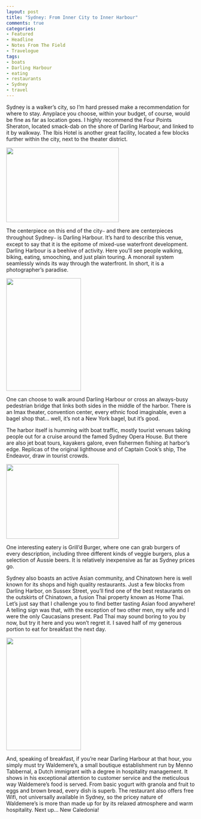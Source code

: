 ```yaml
---
layout: post
title: "Sydney: From Inner City to Inner Harbour"
comments: true
categories:
- Featured
- Headline
- Notes From The Field
- Travelogue
tags:
- boats
- Darling Harbour
- eating
- restaurants
- Sydney
- travel
---
```

Sydney is a walker’s city, so I’m hard pressed make a recommendation for where to stay. Anyplace you choose, within your budget, of course, would be fine as far as location goes. I highly recommend the Four Points Sheraton, located smack-dab on the shore of Darling Harbour, and linked to it by walkway. The Ibis Hotel is another great facility, located a few blocks further within the city, next to the theater district.

<a href="http://blog.lesterpickerphoto.com/wp-content/uploads/2010/11/Sydney-3092010-10-26.jpg"><img class="size-medium wp-image-674" title="Sydney 3092010-10-26" src="http://blog.lesterpickerphoto.com/wp-content/uploads/2010/11/Sydney-3092010-10-26-300x199.jpg" alt="" width="300" height="199"></a>

The centerpiece on this end of the city⎯ and there are centerpieces throughout Sydney⎯ is Darling Harbour. It’s hard to describe this venue, except to say that it is the epitome of mixed-use waterfront development. Darling Harbour is a beehive of activity. Here you’ll see people walking, biking, eating, smooching, and just plain touring. A monorail system seamlessly winds its way through the waterfront. In short, it is a photographer’s paradise.

<a href="http://blog.lesterpickerphoto.com/wp-content/uploads/2010/11/Sydney-3172010-10-26.jpg"><img class="size-medium wp-image-676" title="Sydney 3172010-10-26" src="http://blog.lesterpickerphoto.com/wp-content/uploads/2010/11/Sydney-3172010-10-26-199x300.jpg" alt="" width="199" height="300"></a>

One can choose to walk around Darling Harbour or cross an always-busy pedestrian bridge that links both sides in the middle of the harbor. There is an Imax theater, convention center, every ethnic food imaginable, even a bagel shop that… well, it’s not a New York bagel, but it’s good.

The harbor itself is humming with boat traffic, mostly tourist venues taking people out for a cruise around the famed Sydney Opera House. But there are also jet boat tours, kayakers galore, even fishermen fishing at harbor’s edge. Replicas of the original lighthouse and of Captain Cook’s ship, The Endeavor, draw in tourist crowds.

<a href="http://blog.lesterpickerphoto.com/wp-content/uploads/2010/11/Sydney-3192010-10-26.jpg"><img class="size-medium wp-image-675" title="Sydney 3192010-10-26" src="http://blog.lesterpickerphoto.com/wp-content/uploads/2010/11/Sydney-3192010-10-26-300x199.jpg" alt="" width="300" height="199"></a>

One interesting eatery is Grill’d Burger, where one can grab burgers of every description, including three different kinds of veggie burgers, plus a selection of Aussie beers. It is relatively inexpensive as far as Sydney prices go.

Sydney also boasts an active Asian community, and Chinatown here is well known for its shops and high quality restaurants. Just a few blocks from Darling Harbor, on Sussex Street, you’ll find one of the best restaurants on the outskirts of Chinatown, a fusion Thai property known as Home Thai. Let’s just say that I challenge you to find better tasting Asian food anywhere! A telling sign was that, with the exception of two other men, my wife and I were the only Caucasians present. Pad Thai may sound boring to you by now, but try it here and you won’t regret it. I saved half of my generous portion to eat for breakfast the next day.

<a href="http://blog.lesterpickerphoto.com/wp-content/uploads/2010/11/Sydney-4002010-10-27.jpg"><img class="size-medium wp-image-677" title="Sydney 4002010-10-27" src="http://blog.lesterpickerphoto.com/wp-content/uploads/2010/11/Sydney-4002010-10-27-199x300.jpg" alt="" width="199" height="300"></a>

And, speaking of breakfast, if you’re near Darling Harbour at that hour, you simply must try Waldemere’s, a small boutique establishment run by Menno Tabbernal, a Dutch immigrant with a degree in hospitality management. It shows in his exceptional attention to customer service and the meticulous way Waldemere’s food is served. From basic yogurt with granola and fruit to eggs and brown bread, every dish is superb. The restaurant also offers free Wifi, not universally available in Sydney, so the pricey nature of Waldemere’s is more than made up for by its relaxed atmosphere and warm hospitality.   Next up… New Caledonia!